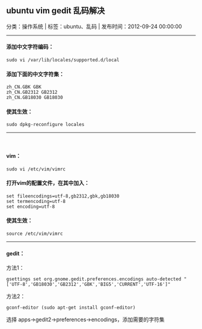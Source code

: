 ## ubuntu vim gedit 乱码解决

分类：操作系统 | 标签：ubuntu、乱码 | 发布时间：2012-09-24 00:00:00

___

#### 添加中文字符编码：

	sudo vi /var/lib/locales/supported.d/local

#### 添加下面的中文字符集：

	zh_CN.GBK GBK
	zh_CN.GB2312 GB2312
	zh_CN.GB18030 GB18030

#### 使其生效：
	
	sudo dpkg-reconfigure locales

___
 
#### vim：

	sudo vi /etc/vim/vimrc

#### 打开vim的配置文件，在其中加入：

	set fileencodings=utf-8,gb2312,gbk,gb18030
	set termencoding=utf-8
	set encoding=utf-8

#### 使其生效：

	source /etc/vim/vimrc

___

#### gedit：

方法1：

	gsettings set org.gnome.gedit.preferences.encodings auto-detected "['UTF-8','GB18030','GB2312','GBK','BIG5','CURRENT','UTF-16']"

方法2：

	gconf-editor (sudo apt-get install gconf-editor)

选择 apps->gedit2->preferences->encodings，添加需要的字符集                                        